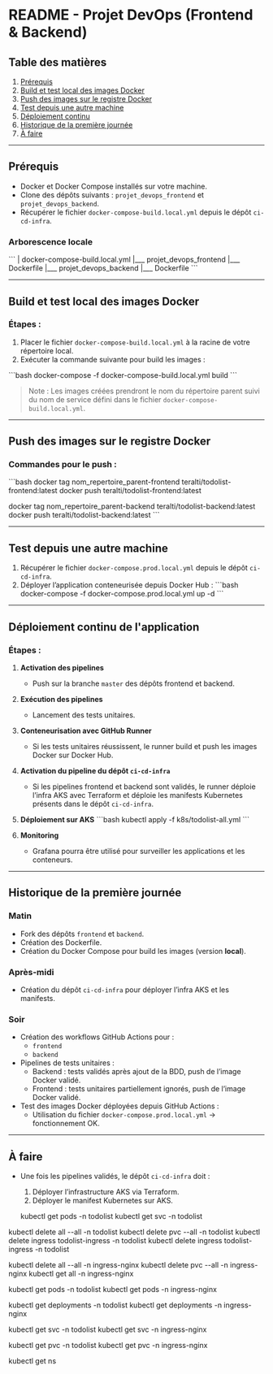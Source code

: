 # README - Projet DevOps (Frontend & Backend)

## Table des matières
1. [Prérequis](#prérequis)  
2. [Build et test local des images Docker](#build-et-test-local-des-images-docker)  
3. [Push des images sur le registre Docker](#push-des-images-sur-le-registre-docker)  
4. [Test depuis une autre machine](#test-depuis-une-autre-machine)  
5. [Déploiement continu](#déploiement-continu)  
6. [Historique de la première journée](#historique-de-la-première-journée)  
7. [À faire](#à-faire)  

---

## Prérequis
- Docker et Docker Compose installés sur votre machine.
- Clone des dépôts suivants : `projet_devops_frontend` et `projet_devops_backend`.
- Récupérer le fichier `docker-compose-build.local.yml` depuis le dépôt `ci-cd-infra`.

### Arborescence locale
\```
| docker-compose-build.local.yml
|___ projet_devops_frontend
     |___ Dockerfile
|___ projet_devops_backend
     |___ Dockerfile
\```


---

## Build et test local des images Docker

### Étapes :
1. Placer le fichier `docker-compose-build.local.yml` à la racine de votre répertoire local.
2. Exécuter la commande suivante pour build les images :

\```bash
docker-compose -f docker-compose-build.local.yml build
\```
> Note : Les images créées prendront le nom du répertoire parent suivi du nom de service défini dans le fichier `docker-compose-build.local.yml`.


---

## Push des images sur le registre Docker

### Commandes pour le push :
\```bash
docker tag nom_repertoire_parent-frontend teralti/todolist-frontend:latest
docker push teralti/todolist-frontend:latest

docker tag nom_repertoire_parent-backend teralti/todolist-backend:latest
docker push teralti/todolist-backend:latest
\```

---

## Test depuis une autre machine
1. Récupérer le fichier `docker-compose.prod.local.yml` depuis le dépôt `ci-cd-infra`.
2. Déployer l’application conteneurisée depuis Docker Hub :
\```bash
docker-compose -f docker-compose.prod.local.yml up -d
\```

---

## Déploiement continu de l'application

### Étapes :

1. **Activation des pipelines**
   - Push sur la branche `master` des dépôts frontend et backend.

2. **Exécution des pipelines**
   - Lancement des tests unitaires.

3. **Conteneurisation avec GitHub Runner**
   - Si les tests unitaires réussissent, le runner build et push les images Docker sur Docker Hub.

4. **Activation du pipeline du dépôt `ci-cd-infra`**
   - Si les pipelines frontend et backend sont validés, le runner déploie l’infra AKS avec Terraform et déploie les manifests Kubernetes présents dans le dépôt `ci-cd-infra`.

5. **Déploiement sur AKS**
\```bash
kubectl apply -f k8s/todolist-all.yml
\```

6. **Monitoring**
   - Grafana pourra être utilisé pour surveiller les applications et les conteneurs.

---

## Historique de la première journée

### Matin
- Fork des dépôts `frontend` et `backend`.
- Création des Dockerfile.
- Création du Docker Compose pour build les images (version **local**).

### Après-midi
- Création du dépôt `ci-cd-infra` pour déployer l’infra AKS et les manifests.

### Soir
- Création des workflows GitHub Actions pour :
  - `frontend`  
  - `backend`
- Pipelines de tests unitaires :
  - Backend : tests validés après ajout de la BDD, push de l’image Docker validé.
  - Frontend : tests unitaires partiellement ignorés, push de l’image Docker validé.
- Test des images Docker déployées depuis GitHub Actions :
  - Utilisation du fichier `docker-compose.prod.local.yml` → fonctionnement OK.

---

## À faire
- Une fois les pipelines validés, le dépôt `ci-cd-infra` doit :
  1. Déployer l’infrastructure AKS via Terraform.
  2. Déployer le manifest Kubernetes sur AKS.




  kubectl get pods -n todolist
kubectl get svc -n todolist

kubectl delete all --all -n todolist
kubectl delete pvc --all -n todolist
kubectl delete ingress todolist-ingress -n todolist
kubectl delete ingress todolist-ingress -n todolist


kubectl delete all --all -n ingress-nginx
kubectl delete pvc --all -n ingress-nginx
kubectl get all -n ingress-nginx


kubectl get pods -n todolist
kubectl get pods -n ingress-nginx


kubectl get deployments -n todolist
kubectl get deployments -n ingress-nginx



kubectl get svc -n todolist
kubectl get svc -n ingress-nginx


kubectl get pvc -n todolist
kubectl get pvc -n ingress-nginx


kubectl get ns
